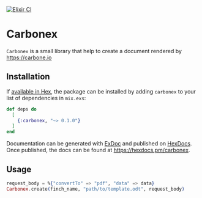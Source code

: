 [![Elixir CI](https://github.com/pascal-chenevas/carbonex/actions/workflows/elixir.yml/badge.svg?branch=main)](https://github.com/pascal-chenevas/carbonex/actions/workflows/elixir.yml)

# Carbonex

`Carbonex` is a small library that help to create a document rendered by https://carbone.io

## Installation

If [available in Hex](https://hex.pm/docs/publish), the package can be installed
by adding `carbonex` to your list of dependencies in `mix.exs`:

```elixir
def deps do
  [
    {:carbonex, "~> 0.1.0"}
  ]
end
```

Documentation can be generated with [ExDoc](https://github.com/elixir-lang/ex_doc)
and published on [HexDocs](https://hexdocs.pm). Once published, the docs can
be found at <https://hexdocs.pm/carbonex>.

## Usage

```elixir
request_body = %{"convertTo" => "pdf", "data" => data}
Carbonex.create(finch_name, "path/to/template.odt", request_body)
```
